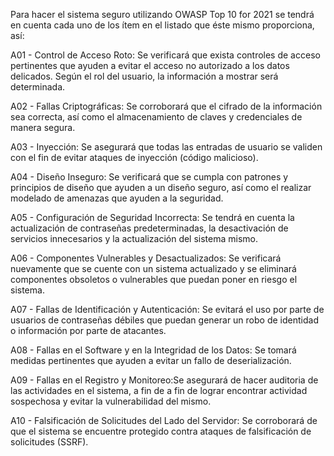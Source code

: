 Para hacer el sistema seguro utilizando OWASP Top 10 for 2021 se tendrá en cuenta cada uno de los ítem en el listado que éste mismo proporciona, así:

A01 - Control de Acceso Roto: Se verificará que exista controles de acceso pertinentes que ayuden a evitar el acceso no autorizado a los datos delicados. Según el rol del usuario, la información a mostrar será determinada.

A02 - Fallas Criptográficas: Se corroborará que el cifrado de la información sea correcta, así como el almacenamiento de claves y credenciales de manera segura.

A03 - Inyección: Se asegurará que todas las entradas de usuario se validen con el fin de evitar ataques de inyección (código malicioso).

A04 - Diseño Inseguro: Se verificará que se cumpla con patrones y principios de diseño que ayuden a un diseño seguro, así como el realizar modelado de amenazas que ayuden a la seguridad.

A05 - Configuración de Seguridad Incorrecta: Se tendrá en cuenta la actualización de contraseñas predeterminadas, la desactivación de servicios innecesarios y la actualización del sistema mismo.

A06 - Componentes Vulnerables y Desactualizados: Se verificará nuevamente que se cuente con un sistema actualizado y se eliminará componentes obsoletos o vulnerables que puedan poner en riesgo el sistema.

A07 - Fallas de Identificación y Autenticación: Se evitará el uso por parte de usuarios de contraseñas débiles que puedan generar un robo de identidad o información por parte de atacantes.

A08 - Fallas en el Software y en la Integridad de los Datos: Se tomará medidas pertinentes que ayuden a evitar un fallo de deserialización.

A09 - Fallas en el Registro y Monitoreo:Se asegurará de hacer auditoria de las actividades en el sistema, a fin de a fin de lograr encontrar actividad sospechosa y evitar la vulnerabilidad del mismo.

A10 - Falsificación de Solicitudes del Lado del Servidor: Se corroborará de que el sistema se encuentre protegido contra ataques de falsificación de solicitudes (SSRF).